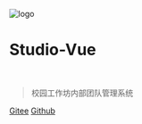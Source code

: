 ![logo](https://pictured-bed.oss-cn-beijing.aliyuncs.com/img/2022/6/202206151314105.png) <!-- 替换为你的 logo 路径 -->
# Studio-Vue
​
> 校园工作坊内部团队管理系统

[Gitee](https://gitee.com/changluJava/studio-vue)
[Github](https://github.com/changluya/Studio-Vue)